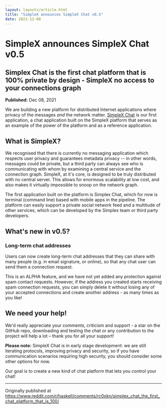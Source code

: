 ```yaml
---
layout: layouts/article.html
title: "SimpleX announces SimpleX Chat v0.5"
date: 2021-12-08
---
```

# SimpleX announces SimpleX Chat v0.5 

## Simplex Chat is the first chat platform that is 100% private by design - SimpleX no access to your connections graph

**Published:** Dec 08, 2021

We are building a new platform for distributed Internet applications where privacy of the messages _and_ the network matter. [SimpleX Chat](https://github.com/simplex-chat/simplex-chat) is our first application, a chat application built on the SimpleX platform that  serves as an example of the power of the platform and as a reference application.

## What is SimpleX?

We recognised that there is currently no messaging application which respects user privacy and guarantees metadata privacy -- in other words, messages could be private, but a third party can always see who is communicating with whom by examining a central service and the connection graph.  SimpleX, at it's core, is designed to be truly distributed with no central server.  This allows for enormous scalability at low cost, and also makes it virtually impossible to snoop on the network graph.

The first application built on the platform is Simplex Chat, which for now is terminal (command line) based with mobile apps in the pipeline.  The platform can easily support a private social network feed and a multitude of other services, which can be developed by the Simplex team or third party developers.

## What's new in v0.5?

### Long-term chat addresses
Users can now create long-term chat addresses that they can share with many people (e.g. in email signature, or online), so that any chat user can send them a connection request.

This is an ALPHA feature, and we have not yet added any protection against spam contact requests. However, if the address you created starts receiving spam connection requests, you can simply delete it without losing any of your accepted connections and create another address - as many times as you like!

## We need your help!

We'd really appreciate your comments, criticism and support - a star on the GitHub repo, downloading and testing the chat or any contribution to the project will help a lot – thank you for all your support!

**Please note:** SimpleX Chat is in early stage development: we are still iterating protocols, improving privacy and security, so if you have communication scenarios requiring high security, you should consider some other options for now.

Our goal is to create a new kind of chat platform that lets you control your chat!

---

Originally published at https://www.reddit.com/r/haskell/comments/rc0xkn/simplex_chat_the_first_chat_platform_that_is_100/
